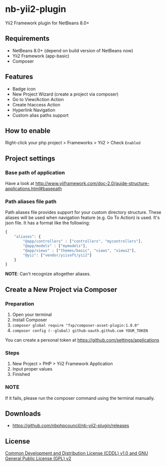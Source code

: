 nb-yii2-plugin
=============

Yii2 Framework plugin for NetBeans 8.0+

## Requirements

- NetBeans 8.0+ (depend on build version of NetBeans now)
- Yii2 Framework (app-basic)
- Composer

## Features

- Badge icon
- New Project Wizard (create a project via composer)
- Go to View/Action Action
- Create htaccess Action
- Hyperlink Navigation
- Custom alias paths support

## How to enable

Right-click your php project > Frameworks > Yii2 > Check `Enabled`

## Project settings

### Base path of application

Have a look at http://www.yiiframework.com/doc-2.0/guide-structure-applications.html#basepath

### Path aliases file path

Path aliases file provides support for your custom directory structure.
These aliases will be used when navigation feature (e.g. Go To Action) is used.
It's json file. It has a format like the following:

```javascript
{
	"aliases": {
		"@app/controllers" : ["controllers", "mycontrollers"],
		"@app/models" : ["mymodels"],
		"@app/views" : ["themes/basic", "views", "views2"],
		"@yii": ["vendor/yiisoft/yii2"]
	}
}
```

**NOTE**: Can't recognize altogether aliases.

## Create a New Project via Composer

### Preparation

1. Open your terminal
2. Install Composer
3. `composer global require "fxp/composer-asset-plugin:1.0.0"`
4. `composer config (--global) github-oauth.github.com YOUR_TOKEN`

You can create a personal token at https://github.com/settings/applications

### Steps

1. New Project > PHP > Yii2 Framework Application
2. Input proper values
3. Finished

### NOTE

If it fails, please run the composer command using the terminal manually.

## Downloads

- https://github.com/nbphpcouncil/nb-yii2-plugin/releases

## License
[Common Development and Distribution License (CDDL) v1.0 and GNU General Public License (GPL) v2](http://netbeans.org/cddl-gplv2.html)
